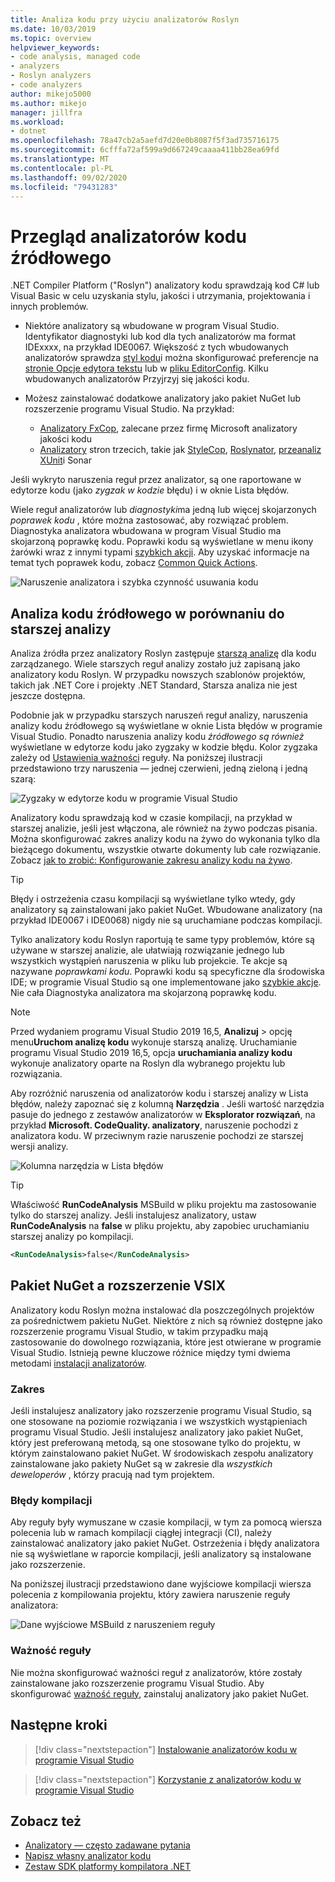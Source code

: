 ```yaml
---
title: Analiza kodu przy użyciu analizatorów Roslyn
ms.date: 10/03/2019
ms.topic: overview
helpviewer_keywords:
- code analysis, managed code
- analyzers
- Roslyn analyzers
- code analyzers
author: mikejo5000
ms.author: mikejo
manager: jillfra
ms.workload:
- dotnet
ms.openlocfilehash: 78a47cb2a5aefd7d20e0b8087f5f3ad735716175
ms.sourcegitcommit: 6cfffa72af599a9d667249caaaa411bb28ea69fd
ms.translationtype: MT
ms.contentlocale: pl-PL
ms.lasthandoff: 09/02/2020
ms.locfileid: "79431283"
---
```

# <a name="overview-of-source-code-analyzers"></a>Przegląd analizatorów kodu źródłowego

.NET Compiler Platform ("Roslyn") analizatory kodu sprawdzają kod C# lub Visual Basic w celu uzyskania stylu, jakości i utrzymania, projektowania i innych problemów.

- Niektóre analizatory są wbudowane w program Visual Studio. Identyfikator diagnostyki lub kod dla tych analizatorów ma format IDExxxx, na przykład IDE0067. Większość z tych wbudowanych analizatorów sprawdza [styl kodu](../ide/code-styles-and-code-cleanup.md)i można skonfigurować preferencje na [stronie Opcje edytora tekstu](../ide/code-styles-and-code-cleanup.md) lub w [pliku EditorConfig](../ide/editorconfig-code-style-settings-reference.md). Kilku wbudowanych analizatorów Przyjrzyj się jakości kodu.

- Możesz zainstalować dodatkowe analizatory jako pakiet NuGet lub rozszerzenie programu Visual Studio. Na przykład:

  - [Analizatory FxCop](../code-quality/install-fxcop-analyzers.md), zalecane przez firmę Microsoft analizatory jakości kodu
  - [Analizatory](https://www.nuget.org/packages/SonarAnalyzer.CSharp/) stron trzecich, takie jak [StyleCop](https://www.nuget.org/packages/StyleCop.Analyzers/), [Roslynator](https://www.nuget.org/packages/Roslynator.Analyzers/), [przeanaliz XUnit](https://www.nuget.org/packages/xunit.analyzers/)i Sonar

Jeśli wykryto naruszenia reguł przez analizator, są one raportowane w edytorze kodu (jako *zygzak w kodzie* błędu) i w oknie Lista błędów.

Wiele reguł analizatorów lub *diagnostyki*ma jedną lub więcej skojarzonych *poprawek kodu* , które można zastosować, aby rozwiązać problem. Diagnostyka analizatora wbudowana w program Visual Studio ma skojarzoną poprawkę kodu. Poprawki kodu są wyświetlane w menu ikony żarówki wraz z innymi typami [szybkich akcji](../ide/quick-actions.md). Aby uzyskać informacje na temat tych poprawek kodu, zobacz [Common Quick Actions](../ide/common-quick-actions.md).

![Naruszenie analizatora i szybka czynność usuwania kodu](../code-quality/media/built-in-analyzer-code-fix.png)

## <a name="source-code-analysis-versus-legacy-analysis"></a>Analiza kodu źródłowego w porównaniu do starszej analizy

Analiza źródła przez analizatory Roslyn zastępuje [starszą analizę](../code-quality/code-analysis-for-managed-code-overview.md) dla kodu zarządzanego. Wiele starszych reguł analizy zostało już zapisaną jako analizatory kodu Roslyn. W przypadku nowszych szablonów projektów, takich jak .NET Core i projekty .NET Standard, Starsza analiza nie jest jeszcze dostępna.

Podobnie jak w przypadku starszych naruszeń reguł analizy, naruszenia analizy kodu źródłowego są wyświetlane w oknie Lista błędów w programie Visual Studio. Ponadto naruszenia analizy kodu *źródłowego są również* wyświetlane w edytorze kodu jako zygzaky w kodzie błędu. Kolor zygzaka zależy od [Ustawienia ważności](../code-quality/use-roslyn-analyzers.md#rule-severity) reguły. Na poniższej ilustracji przedstawiono trzy naruszenia &mdash; jednej czerwieni, jedną zieloną i jedną szarą:

![Zygzaky w edytorze kodu w programie Visual Studio](media/diagnostics-severity-colors.png)

Analizatory kodu sprawdzają kod w czasie kompilacji, na przykład w starszej analizie, jeśli jest włączona, ale również na żywo podczas pisania. Można skonfigurować zakres analizy kodu na żywo do wykonania tylko dla bieżącego dokumentu, wszystkie otwarte dokumenty lub całe rozwiązanie. Zobacz [jak to zrobić: Konfigurowanie zakresu analizy kodu na żywo](./configure-live-code-analysis-scope-managed-code.md).

> [!TIP]
> Błędy i ostrzeżenia czasu kompilacji są wyświetlane tylko wtedy, gdy analizatory są zainstalowani jako pakiet NuGet. Wbudowane analizatory (na przykład IDE0067 i IDE0068) nigdy nie są uruchamiane podczas kompilacji.

Tylko analizatory kodu Roslyn raportują te same typy problemów, które są używane w starszej analizie, ale ułatwiają rozwiązanie jednego lub wszystkich wystąpień naruszenia w pliku lub projekcie. Te akcje są nazywane *poprawkami kodu*. Poprawki kodu są specyficzne dla środowiska IDE; w programie Visual Studio są one implementowane jako [szybkie akcje](../ide/quick-actions.md). Nie cała Diagnostyka analizatora ma skojarzoną poprawkę kodu.

> [!NOTE]
> Przed wydaniem programu Visual Studio 2019 16,5, **Analizuj**  >  opcję menu**Uruchom analizę kodu** wykonuje starszą analizę. Uruchamianie programu Visual Studio 2019 16,5, opcja **uruchamiania analizy kodu** wykonuje analizatory oparte na Roslyn dla wybranego projektu lub rozwiązania.

Aby rozróżnić naruszenia od analizatorów kodu i starszej analizy w Lista błędów, należy zapoznać się z kolumną **Narzędzia** . Jeśli wartość narzędzia pasuje do jednego z zestawów analizatorów w **Eksplorator rozwiązań**, na przykład **Microsoft. CodeQuality. analizatory**, naruszenie pochodzi z analizatora kodu. W przeciwnym razie naruszenie pochodzi ze starszej wersji analizy.

![Kolumna narzędzia w Lista błędów](media/code-analysis-tool-in-error-list.png)

> [!TIP]
> Właściwość **RunCodeAnalysis** MSBuild w pliku projektu ma zastosowanie tylko do starszej analizy. Jeśli instalujesz analizatory, ustaw **RunCodeAnalysis** na **false** w pliku projektu, aby zapobiec uruchamianiu starszej analizy po kompilacji.
>
> ```xml
> <RunCodeAnalysis>false</RunCodeAnalysis>
> ```

## <a name="nuget-package-versus-vsix-extension"></a>Pakiet NuGet a rozszerzenie VSIX

Analizatory kodu Roslyn można instalować dla poszczególnych projektów za pośrednictwem pakietu NuGet. Niektóre z nich są również dostępne jako rozszerzenie programu Visual Studio, w takim przypadku mają zastosowanie do dowolnego rozwiązania, które jest otwierane w programie Visual Studio. Istnieją pewne kluczowe różnice między tymi dwiema metodami [instalacji analizatorów](../code-quality/install-roslyn-analyzers.md).

### <a name="scope"></a>Zakres

Jeśli instalujesz analizatory jako rozszerzenie programu Visual Studio, są one stosowane na poziomie rozwiązania i we wszystkich wystąpieniach programu Visual Studio. Jeśli instalujesz analizatory jako pakiet NuGet, który jest preferowaną metodą, są one stosowane tylko do projektu, w którym zainstalowano pakiet NuGet. W środowiskach zespołu analizatory zainstalowane jako pakiety NuGet są w zakresie dla *wszystkich deweloperów* , którzy pracują nad tym projektem.

### <a name="build-errors"></a>Błędy kompilacji

Aby reguły były wymuszane w czasie kompilacji, w tym za pomocą wiersza polecenia lub w ramach kompilacji ciągłej integracji (CI), należy zainstalować analizatory jako pakiet NuGet. Ostrzeżenia i błędy analizatora nie są wyświetlane w raporcie kompilacji, jeśli analizatory są instalowane jako rozszerzenie.

Na poniższej ilustracji przedstawiono dane wyjściowe kompilacji wiersza polecenia z kompilowania projektu, który zawiera naruszenie reguły analizatora:

![Dane wyjściowe MSBuild z naruszeniem reguły](media/command-line-build-analyzers.png)

### <a name="rule-severity"></a>Ważność reguły

Nie można skonfigurować ważności reguł z analizatorów, które zostały zainstalowane jako rozszerzenie programu Visual Studio. Aby skonfigurować [ważność reguły](../code-quality/use-roslyn-analyzers.md#rule-severity), zainstaluj analizatory jako pakiet NuGet.

## <a name="next-steps"></a>Następne kroki

> [!div class="nextstepaction"]
> [Instalowanie analizatorów kodu w programie Visual Studio](../code-quality/install-roslyn-analyzers.md)

> [!div class="nextstepaction"]
> [Korzystanie z analizatorów kodu w programie Visual Studio](../code-quality/use-roslyn-analyzers.md)

## <a name="see-also"></a>Zobacz też

- [Analizatory — często zadawane pytania](analyzers-faq.md)
- [Napisz własny analizator kodu](../extensibility/getting-started-with-roslyn-analyzers.md)
- [Zestaw SDK platformy kompilatora .NET](/dotnet/csharp/roslyn-sdk/)
